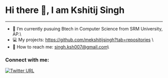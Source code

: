 # Hi there 👋, I am Kshitij Singh
_______________________________________________________________________________________________________________________________________________________________________________________________________________________
- 🔭 I’m currently pusuing Btech in Computer Science from SRM University, AP.\
- 💻 My projects: https://github.com/mekshitijsingh?tab=repositories \
- 📧 How to reach me: singh.ksh007@gmail.com\


### Connect with me:
[![Twitter URL](https://img.shields.io/twitter/url/https/twitter.com/bukotsunikki.svg?style=social&label=Follow%20%40bukotsunikki)](https://twitter.com/bukotsunikki)
<!--
**mekshitijsingh/mekshitijsingh** is a ✨ _special_ ✨ repository because its `README.md` (this file) appears on your GitHub profile.

Here are some ideas to get you started:

- 🔭 I’m currently working on ...
- 🌱 I’m currently learning ...
- 👯 I’m looking to collaborate on ...
- 🤔 I’m looking for help with ...
- 💬 Ask me about ...
- 📫 How to reach me: ...
- 😄 Pronouns: ...
- ⚡ Fun fact: ...
-->
